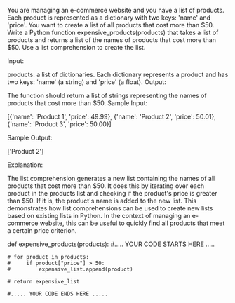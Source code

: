 You are managing an e-commerce website and you have a list of products. Each product is represented as a dictionary with two keys: 'name' and 'price'. You want to create a list of all products that cost more than $50. Write a Python function expensive_products(products) that takes a list of products and returns a list of the names of products that cost more than $50. Use a list comprehension to create the list.

Input:

products: a list of dictionaries. Each dictionary represents a product and has two keys: 'name' (a string) and 'price' (a float).
Output:

The function should return a list of strings representing the names of products that cost more than $50.
Sample Input:

[{'name': 'Product 1', 'price': 49.99}, {'name': 'Product 2', 'price': 50.01}, {'name': 'Product 3', 'price': 50.00}]

Sample Output:

['Product 2']

Explanation:

The list comprehension generates a new list containing the names of all products that cost more than $50. It does this by iterating over each product in the products list and checking if the product's price is greater than $50. If it is, the product's name is added to the new list. This demonstrates how list comprehensions can be used to create new lists based on existing lists in Python. In the context of managing an e-commerce website, this can be useful to quickly find all products that meet a certain price criterion.


def expensive_products(products):
     #..... YOUR CODE STARTS HERE .....
    
    # for product in products: 
    #     if product["price"] > 50: 
    #         expensive_list.append(product)

    # return expensive_list
    
    #..... YOUR CODE ENDS HERE .....